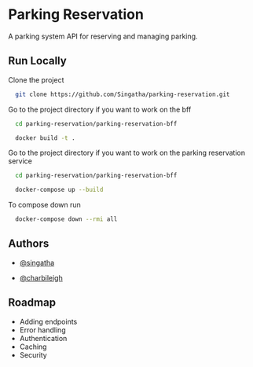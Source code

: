 # Parking Reservation

A parking system API for reserving and managing parking.


## Run Locally

Clone the project

```bash
  git clone https://github.com/Singatha/parking-reservation.git
```

Go to the project directory if you want to work on the bff

```bash
  cd parking-reservation/parking-reservation-bff
```

```bash
  docker build -t .
```

Go to the project directory if you want to work on the parking reservation service
```bash
  cd parking-reservation/parking-reservation-bff
```

```bash
  docker-compose up --build
```

To compose down run

```bash
  docker-compose down --rmi all
```
## Authors

- [@singatha](https://www.github.com/singatha)

- [@charbileigh](https://www.github.com/charbileigh)
## Roadmap

- Adding endpoints
- Error handling
- Authentication
- Caching
- Security
